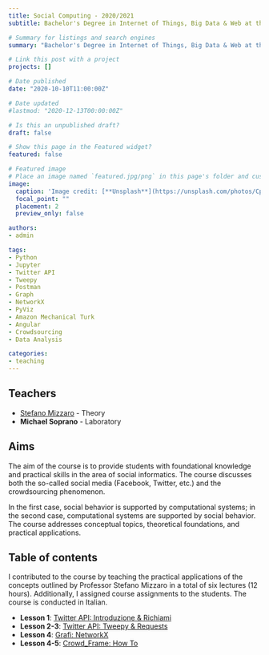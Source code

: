 ```yaml
---
title: Social Computing - 2020/2021
subtitle: Bachelor's Degree in Internet of Things, Big Data & Web at the University of Udine, Academic Year 2020/2021

# Summary for listings and search engines
summary: "Bachelor's Degree in Internet of Things, Big Data & Web at the University of Udine. Academic Year 2020/2021. Lectures: 6. Hours: 12"

# Link this post with a project
projects: []

# Date published
date: "2020-10-10T11:00:00Z"

# Date updated
#lastmod: "2020-12-13T00:00:00Z"

# Is this an unpublished draft?
draft: false

# Show this page in the Featured widget?
featured: false

# Featured image
# Place an image named `featured.jpg/png` in this page's folder and customize its options here.
image:
  caption: 'Image credit: [**Unsplash**](https://unsplash.com/photos/CpkOjOcXdUY)'
  focal_point: ""
  placement: 2
  preview_only: false

authors:
- admin

tags:
- Python
- Jupyter 
- Twitter API
- Tweepy
- Postman
- Graph
- NetworkX
- PyViz
- Amazon Mechanical Turk
- Angular
- Crowdsourcing
- Data Analysis

categories:
- teaching
---
```


## Teachers

- [Stefano Mizzaro](https://users.dimi.uniud.it/~stefano.mizzaro/ "Stefano Mizzaro") - Theory
- **Michael Soprano** - Laboratory

## Aims

The aim of the course is to provide students with foundational knowledge and practical skills in the area of social informatics. The course discusses both the so-called social media (Facebook, Twitter, etc.) and the crowdsourcing phenomenon.

In the first case, social behavior is supported by computational systems; in the second case, computational systems are supported by social behavior. The course addresses conceptual topics, theoretical foundations, and practical applications.

## Table of contents

I contributed to the course by teaching the practical applications of the concepts outlined by Professor Stefano Mizzaro in a total of six lectures (12 hours). Additionally, I assigned course assignments to the students. The course is conducted in Italian.

- **Lesson 1**: [Twitter API: Introduzione & Richiami](https://www.dropbox.com/scl/fi/xpq3b6zhzf3zpczqkwn9g/SC_MS_1_Twitter_API_Intro_Ric.pptx?rlkey=trdwm6yxgohyktj79c0bu3xsx&dl=0)  
- **Lesson 2-3**: [Twitter API: Tweepy & Requests](https://www.dropbox.com/scl/fi/rtdvumim9mzuihlu3zlxu/SC_MS_2-Twitter_API_Tweepy_Req.pptx?rlkey=t7rms0spo58a612oniuda1vey&dl=0)  
- **Lesson 4**: [Grafi: NetworkX](https://www.dropbox.com/scl/fi/0e8iz71e45mxix4cmxiam/SC_MS_3_Grafi_NetworkX.pptx?rlkey=ab76koii4j1we6zpwatihhh10&dl=0)  
- **Lesson 4-5**: [Crowd_Frame: How To](https://www.dropbox.com/scl/fi/56egim1ixzm1bm4tn988x/SC_MS_4_Crowd_Frame.pptx?rlkey=yl0z8mqxb6q6n4u1h2etfuz5e&dl=0)  

